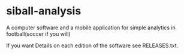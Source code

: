 # siball-analysis
A computer software and a mobile application for simple analytics in football(soccer if you will)

If you want Details on each edition of the software see RELEASES.txt.
